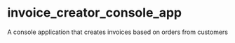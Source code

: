 # invoice_creator_console_app
A console application that creates invoices based on orders from customers
